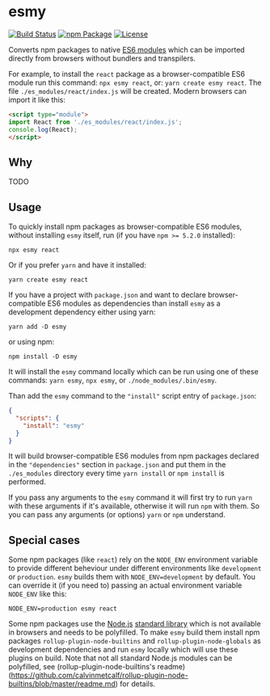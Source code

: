 # esmy

[![Build Status](https://travis-ci.com/sgtpep/esmy.svg)](https://travis-ci.com/sgtpep/esmy)
[![npm Package](https://img.shields.io/npm/v/esmy.svg?colorB=44cc11)](https://www.npmjs.com/package/esmy)
[![License](https://img.shields.io/badge/license-ISC-brightgreen.svg)](https://opensource.org/licenses/ISC)

Converts npm packages to native [ES6 modules](http://exploringjs.com/es6/ch_modules.html) which can be imported directly from browsers without bundlers and transpilers.

For example, to install the `react` package as a browser-compatible ES6 module run this command: `npx esmy react`, or: `yarn create esmy react`. The file `./es_modules/react/index.js` will be created. Modern browsers can import it like this:

```html
<script type="module">
import React from './es_modules/react/index.js';
console.log(React);
</script>
```

## Why

TODO

## Usage

To quickly install npm packages as browser-compatible ES6 modules, without installing `esmy` itself, run (if you have `npm >= 5.2.0` installed):

```shell
npx esmy react
```

Or if you prefer `yarn` and have it installed:

```shell
yarn create esmy react
```

If you have a project with `package.json` and want to declare browser-compatible ES6 modules as dependencies than install `esmy` as a development dependency either using yarn:

```shell
yarn add -D esmy
```

or using npm:

```shell
npm install -D esmy
```

It will install the `esmy` command locally which can be run using one of these commands: `yarn esmy`, `npx esmy`, or `./node_modules/.bin/esmy`.

Than add the `esmy` command to the `"install"` script entry of `package.json`:

```json
{
  "scripts": {
    "install": "esmy"
  }
}
```

It will build browser-compatible ES6 modules from npm packages declared in the `"dependencies"` section in `package.json` and put them in the `./es_modules` directory every time `yarn install` or `npm install` is performed.

If you pass any arguments to the `esmy` command it will first try to run `yarn` with these arguments if it's available, otherwise it will run `npm` with them. So you can pass any arguments (or options) `yarn` or `npm` understand.

## Special cases

Some npm packages (like `react`) rely on the `NODE_ENV` environment variable to provide different beheviour under different environments like `development` or `production`. `esmy` builds them with `NODE_ENV=development` by default. You can override it (if you need to) passing an actual environment variable `NODE_ENV` like this:

```shell
NODE_ENV=production esmy react
```

Some npm packages use the [Node.js](https://nodejs.org/) [standard library](https://nodejs.org/api/index.html) which is not available in browsers and needs to be polyfilled. To make `esmy` build them install npm packages `rollup-plugin-node-builtins` and `rollup-plugin-node-globals` as development dependencies and run `esmy` locally which will use these plugins on build. Note that not all standard Node.js modules can be polyfilled, see (rollup-plugin-node-builtins's readme)(https://github.com/calvinmetcalf/rollup-plugin-node-builtins/blob/master/readme.md) for details.
